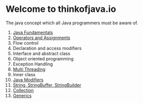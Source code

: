 # Welcome to thinkofjava.io

The java concept which all Java programmers must be aware of.

1. [Java Fundamentals](fundamentals/README.md)
2. [Operators and Assignments](operators/README.md)
3. Flow control
4. Declaration and access modifiers
5. Interface and abstract class
6. Object oriented programming
7. Exception Handling
8. [Multi Threading](java/Threading/README.md)
9. Inner class
10. [Java Modifiers](java/modifiers/README.md)
11. [String, StringBuffer, StringBuilder](java/String/index.html)
12. [Collection](java/Collection/README.md)
13. [Generics](java/generic/README.md)
